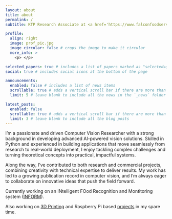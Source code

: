 ```yaml
---
layout: about
title: about
permalink: /
subtitle: KTP Research Associate at <a href='https://www.falconfoodservice.com/'>Falcon Foodservice Equipment</a>/<a href='https://www.ncl.ac.uk/computing/staff/profile/jamesrainey.html'>Newcastle University</a>

profile:
  align: right
  image: prof_pic.jpg
  image_circular: false # crops the image to make it circular
  more_info: >
    <p> </p>

selected_papers: true # includes a list of papers marked as "selected={true}"
social: true # includes social icons at the bottom of the page

announcements:
  enabled: false # includes a list of news items
  scrollable: true # adds a vertical scroll bar if there are more than 3 news items
  limit: 5 # leave blank to include all the news in the `_news` folder

latest_posts:
  enabled: false
  scrollable: true # adds a vertical scroll bar if there are more than 3 new posts items
  limit: 3 # leave blank to include all the blog posts
---
```



I’m a passionate and driven Computer Vision Researcher with a strong background in developing advanced AI-powered vision solutions. Skilled in Python and experienced in building applications that move seamlessly from research to real-world deployment, I enjoy tackling complex challenges and turning theoretical concepts into practical, impactful systems.

Along the way, I’ve contributed to both research and commercial projects, combining creativity with technical expertise to deliver results. My work has led to a growing publication record in computer vision, and I’m always eager to collaborate on innovative ideas that push the field forward.

Currently working on an INtelligent FOod Recognition and Montitoring system ([INFORM](https://jrainey12.github.io/projects/INFORM/)).

Also working on [3D Printing](https://jrainey12.github.io/projects/3D_printing) and Raspberry Pi based [projects](https://jrainey12.github.io/projects/) in my spare time.
